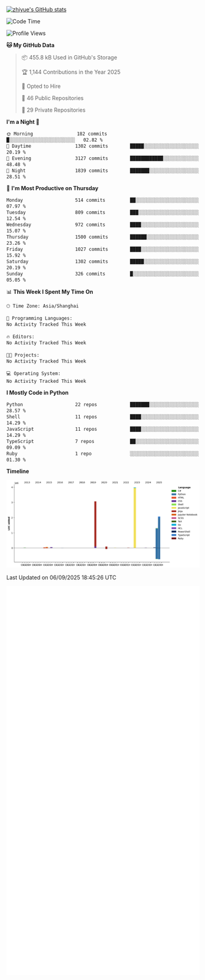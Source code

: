 
[![zhiyue's GitHub stats](https://github-readme-stats.vercel.app/api?username=zhiyue)](https://github.com/anuraghazra/github-readme-stats&&show_icons=true)

<!--START_SECTION:waka-->
![Code Time](http://img.shields.io/badge/Code%20Time-2%2C215%20hrs%2020%20mins-blue)

![Profile Views](http://img.shields.io/badge/Profile%20Views-1-blue)

**🐱 My GitHub Data** 

> 📦 455.8 kB Used in GitHub's Storage 
 > 
> 🏆 1,144 Contributions in the Year 2025
 > 
> 💼 Opted to Hire
 > 
> 📜 46 Public Repositories 
 > 
> 🔑 29 Private Repositories 
 > 
**I'm a Night 🦉** 

```text
🌞 Morning                182 commits         █░░░░░░░░░░░░░░░░░░░░░░░░   02.82 % 
🌆 Daytime                1302 commits        █████░░░░░░░░░░░░░░░░░░░░   20.19 % 
🌃 Evening                3127 commits        ████████████░░░░░░░░░░░░░   48.48 % 
🌙 Night                  1839 commits        ███████░░░░░░░░░░░░░░░░░░   28.51 % 
```
📅 **I'm Most Productive on Thursday** 

```text
Monday                   514 commits         ██░░░░░░░░░░░░░░░░░░░░░░░   07.97 % 
Tuesday                  809 commits         ███░░░░░░░░░░░░░░░░░░░░░░   12.54 % 
Wednesday                972 commits         ████░░░░░░░░░░░░░░░░░░░░░   15.07 % 
Thursday                 1500 commits        ██████░░░░░░░░░░░░░░░░░░░   23.26 % 
Friday                   1027 commits        ████░░░░░░░░░░░░░░░░░░░░░   15.92 % 
Saturday                 1302 commits        █████░░░░░░░░░░░░░░░░░░░░   20.19 % 
Sunday                   326 commits         █░░░░░░░░░░░░░░░░░░░░░░░░   05.05 % 
```


📊 **This Week I Spent My Time On** 

```text
🕑︎ Time Zone: Asia/Shanghai

💬 Programming Languages: 
No Activity Tracked This Week

🔥 Editors: 
No Activity Tracked This Week

🐱‍💻 Projects: 
No Activity Tracked This Week

💻 Operating System: 
No Activity Tracked This Week
```

**I Mostly Code in Python** 

```text
Python                   22 repos            ███████░░░░░░░░░░░░░░░░░░   28.57 % 
Shell                    11 repos            ████░░░░░░░░░░░░░░░░░░░░░   14.29 % 
JavaScript               11 repos            ████░░░░░░░░░░░░░░░░░░░░░   14.29 % 
TypeScript               7 repos             ██░░░░░░░░░░░░░░░░░░░░░░░   09.09 % 
Ruby                     1 repo              ░░░░░░░░░░░░░░░░░░░░░░░░░   01.30 % 
```



**Timeline**

![Lines of Code chart](https://raw.githubusercontent.com/zhiyue/zhiyue/main/assets/bar_graph.png)


 Last Updated on 06/09/2025 18:45:26 UTC
<!--END_SECTION:waka-->

<!-- [![Top Langs](https://github-readme-stats.vercel.app/api/top-langs/?username=zhiyue)](https://github.com/anuraghazra/github-readme-stats) -->

![](./github-metrics.svg)

